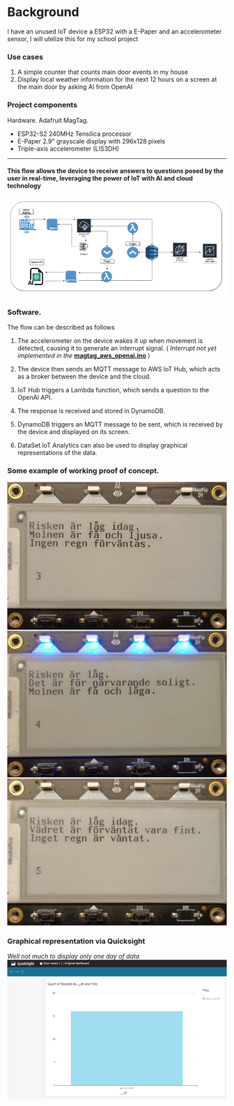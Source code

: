 # Background
I have an unused IoT device a ESP32 with a E-Paper and an accelerometer sensor, 
I will utelize this for my school project

### Use cases
1. A simple counter that counts main door events in my house
2. Display local weather information for the next 12 hours on a screen at the main door by asking AI from OpenAI

### Project components
Hardware.
Adafruit MagTag.
 * ESP32-S2 240MHz Tensilica processor
 * E-Paper 2.9" grayscale display with 296x128 pixels
 * Triple-axis accelerometer (LIS3DH)
  <hr>

#### This flow allows the device to receive answers to questions posed by the user in real-time, leveraging the power of IoT with Al and cloud technology
![Screenshot_1267](/assets/Screenshot_1267.png)

### Software.
The flow can be described as follows

1. The accelerometer on the device wakes it up when movement is detected, causing it to generate an interrupt signal. ( *Interrupt not yet implemented in the* [**magtag_aws_openai.ino**](https://github.com/Oscar-Tideback/IoT_Porter/blob/main/magtag_aws_openai.ino) )

2. The device then sends an MQTT message to AWS loT Hub, which acts as a broker
between the device and the cloud.

3. IoT Hub triggers a Lambda function, which sends a question to the OpenAl API.

4. The response is received and stored in DynamoDB.

5. DynamoDB triggers an MQTT message to be sent, which is received by the device and displayed on its screen.

6. DataSet loT Analytics can also be used to display graphical representations of the data.


### Some example of working proof of concept.
![Screenshot_1267](/assets/Screenshot_1271.png)
![Screenshot_1267](/assets/Screenshot_1.png)
![Screenshot_1267](/assets/Screenshot_2.png)

### Graphical representation via Quicksight
*Well not much to display only one day of data*
![Screenshot_1267](/assets/Screenshot_1265.png)
